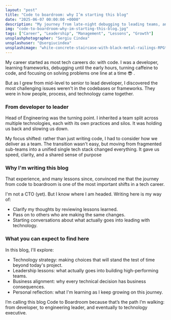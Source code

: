 ```yaml
---
layout: "post"
title: "Code to boardroom: why I’m starting this blog"
date: "2025-06-07 00:00:00 +0000"
description: "My journey from late-night debugging to leading teams, and the lessons I’m learning on the path from code to boardroom."
img: "code-to-boardroom-why-im-starting-this-blog.jpg"
tags: ["Career", "Leadership", "Management", "Lessons", "Growth"]
unsplashphotographer: "Sergiu Cindea"
unsplashuser: "@sergiucindea"
unsplashimage: "white-concrete-staircase-with-black-metal-railings-RPGtL6MDdfI"
---
```


My career started as most tech careers do: with code. I was a developer, learning frameworks, debugging until the early hours, turning caffeine to code, and focusing on solving problems one line at a time :sunglasses: .

But as I grew from mid-level to senior to lead developer, I discovered the most challenging issues weren't in the codebases or frameworks. They were in how people, process, and technology came together.

### From developer to leader
Head of Engineering was the turning point. I inherited a team split across multiple technologies, each with its own practices and silos. It was holding us back and slowing us down.

My focus shifted: rather than just writing code, I had to consider how we deliver as a team. The transition wasn't easy, but moving from fragmented sub-teams into a unified single tech stack changed everything. It gave us speed, clarity, and a shared sense of purpose

### Why I'm writing this blog
That experience, and many lessons since, convinced me that the journey from code to boardroom is one of the most important shifts in a tech career. 

I'm not a CTO (yet). But I know where I am headed. Writing here is my way of:
* Clarify my thoughts by reviewing lessons learned.
* Pass on to others who are making the same changes.
* Starting conversations about what actually goes into leading with technology.

### What you can expect to find here
In this blog, I'll explore:
* Technology strategy: making choices that will stand the test of time beyond today's project.
* Leadership lessons: what actually goes into building high-performing teams.
* Business alignment: why every technical decision has business consequences.
* Personal reflection: what I'm learning as I keep growing on this journey.

I’m calling this blog Code to Boardroom because that’s the path I’m walking: from developer, to engineering leader, and eventually to technology executive.